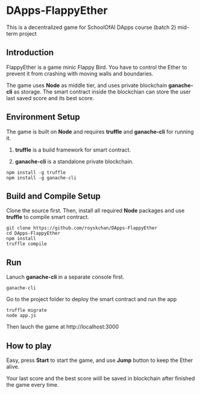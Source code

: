 # DApps-FlappyEther
This is a decentralized game for SchoolOfAI DApps course (batch 2) mid-term project

## Introduction
FlappyEther is a game minic Flappy Bird. You have to control the Ether to prevent it from crashing with moving walls and boundaries.

The game uses **Node** as middle tier, and uses private blockchain **ganache-cli** as storage. The smart contract inside the blockchian can store the user last saved score and its best score.

## Environment Setup
The game is built on **Node** and requires **truffle**  and **ganache-cli** for running it. 

1) **truffle** is a build framework for smart contract.

2) **ganache-cli** is a standalone private blockchain.

```
npm install -g truffle
npm install -g ganache-cli
```
## Build and Compile Setup
Clone the source first. Then, install all required **Node** packages and use **truffle** to compile smart contract. 

```
git clone https://github.com/royskchan/DApps-FlappyEther
cd DApps-FlappyEther
npm install
truffle compile
```
## Run
Lanuch **ganache-cli** in a separate console first.

```
ganache-cli
```
Go to the project folder to deploy the smart contract and run the app

```
truffle migrate
node app.js
```
Then lauch the game at http://localhost:3000 

## How to play
Easy, press **Start** to start the game, and use **Jump** button to keep the Ether alive. 

Your last score and the best score wiill be saved in blockchain after finished the game every time.
